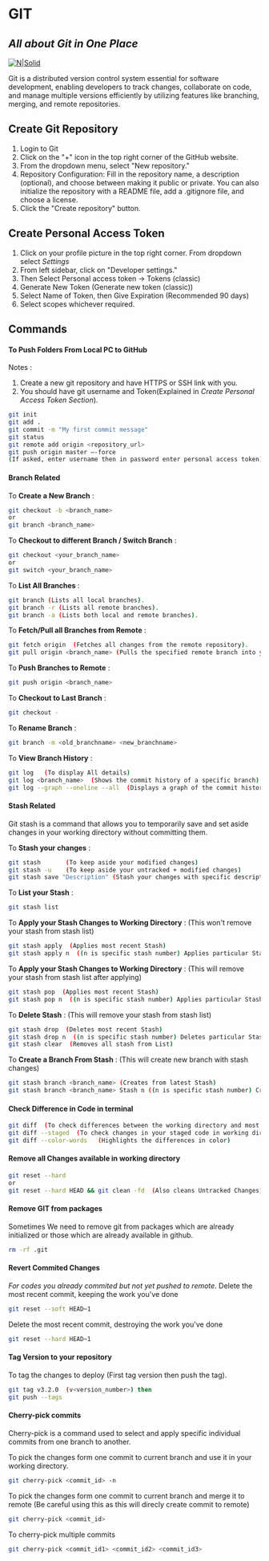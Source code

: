 # GIT
## _All about Git in One Place_

[![N|Solid](https://res.cloudinary.com/practicaldev/image/fetch/s---YzLIbj---/c_imagga_scale,f_auto,fl_progressive,h_420,q_auto,w_1000/https://dev-to-uploads.s3.amazonaws.com/i/ka0rfekqburijjrb9yoh.png)](https://github.com/bedhprasad29/git_notes)

Git is a distributed version control system essential for software development, enabling developers to track changes, collaborate on code, and manage multiple versions efficiently by utilizing features like branching, merging, and remote repositories.

## Create Git Repository
1) Login to Git
2) Click on the "+" icon in the top right corner of the GitHub website.
3) From the dropdown menu, select "New repository."
4) Repository Configuration:
Fill in the repository name, a description (optional), and choose between making it public or private.
You can also initialize the repository with a README file, add a .gitignore file, and choose a license.
5) Click the "Create repository" button.

## Create Personal Access Token
1) Click on your profile picture in the top right corner. From dropdown select _Settings_
2) From left sidebar, click on "Developer settings."
3) Then Select Personal access token -> Tokens (classic)
4) Generate New Token (Generate new token (classic))
5) Select Name of Token, then Give Expiration (Recommended 90 days)
6) Select scopes whichever required.

## Commands

#### To Push Folders From Local PC to GitHub
Notes : 
1) Create a new git repository and have HTTPS or SSH link with you.
2) You should have git username and Token(Explained in _Create Personal Access Token Section_).
```sh
git init 
git add .
git commit -m "My first commit message"
git status
git remote add origin <repository_url>
git push origin master –-force 
(If asked, enter username then in password enter personal access token)
```

#### Branch Related

To __Create a New Branch__ : 
```sh
git checkout -b <branch_name>
or
git branch <branch_name>
```

To __Checkout to different Branch / Switch Branch__ : 
```sh
git checkout <your_branch_name>
or
git switch <your_branch_name>
```

To __List All Branches__ : 
```sh
git branch (Lists all local branches).
git branch -r (Lists all remote branches).
git branch -a (Lists both local and remote branches).
```

To __Fetch/Pull all Branches from Remote__ : 
```sh
git fetch origin  (Fetches all changes from the remote repository).
git pull origin <branch_name> (Pulls the specified remote branch into your local branch).
```

To __Push Branches to Remote__ : 
```sh
git push origin <branch_name>
```

To __Checkout to Last Branch__ : 
```sh
git checkout -
```

To __Rename Branch__ : 
```sh
git branch -m <old_branchname> <new_branchname>
```

To __View Branch History__ : 
```sh
git log   (To display All details)
git log <branch_name>  (Shows the commit history of a specific branch).
git log --graph --oneline --all  (Displays a graph of the commit histories).
```

#### Stash Related
Git stash is a command that allows you to temporarily save and set aside changes in your working directory without committing them.

To __Stash your changes__ : 
```sh
git stash       (To keep aside your modified changes)
git stash -u    (To keep aside your untracked + modified changes)
git stash save "Description" (Stash your changes with specific description)
```

To __List your Stash__ : 
```sh
git stash list
```

To __Apply your Stash Changes to Working Directory__ : (This won't remove your stash from stash list)
```sh
git stash apply  (Applies most recent Stash)
git stash apply n  ((n is specific stash number) Applies particular Stash changes).
```

To __Apply your Stash Changes to Working Directory__ : (This will remove your stash from stash list after applying)
```sh
git stash pop  (Applies most recent Stash)
git stash pop n  ((n is specific stash number) Applies particular Stash changes).
```

To __Delete Stash__ : (This will remove your stash from stash list)
```sh
git stash drop  (Deletes most recent Stash)
git stash drop n  ((n is specific stash number) Deletes particular Stash).
git stash clear  (Removes all stash from List)
```

To __Create a Branch From Stash__ : (This will create new branch with stash changes)
```sh
git stash branch <branch_name> (Creates from latest Stash)
git stash branch <branch_name> Stash n ((n is specific stash number) Creates from mentioned Stash)
```

#### Check Difference in Code in terminal

```sh
git diff  (To check differences between the working directory and most recent commit.)
git diff --staged  (To check changes in your staged code in working directory)
git diff --color-words   (Highlights the differences in color)
``` 

#### Remove all Changes available in working directory

```sh
git reset --hard
or 
git reset --hard HEAD && git clean -fd  (Also cleans Untracked Changes)
``` 

#### Remove GIT from packages
Sometimes We need to remove git from packages which are already initialized or those which are already available in github.

```sh
rm -rf .git
``` 

#### Revert Commited Changes
_For codes you already commited but not yet pushed to remote._
Delete the most recent commit, keeping the work you've done
```sh
git reset --soft HEAD~1
``` 

Delete the most recent commit, destroying the work you've done
```sh
git reset --hard HEAD~1
``` 

#### Tag Version to your repository
To tag the changes to deploy (First tag version then push the tag).
```sh
git tag v3.2.0  (v<version_number>) then
git push --tags
``` 

#### Cherry-pick commits
Cherry-pick is a command used to select and apply specific individual commits from one branch to another.

To pick the changes form one commit to current branch and use it in your working directory.
```sh
git cherry-pick <commit_id> -n
```

To pick the changes form one commit to current branch and merge it to remote (Be careful using this as this will direcly create commit to remote)
```sh
git cherry-pick <commit_id>
```

To cherry-pick multiple commits 
```sh
git cherry-pick <commit_id1> <commit_id2> <commit_id3> 
```